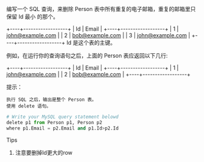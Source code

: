 编写一个 SQL 查询，来删除 Person 表中所有重复的电子邮箱，重复的邮箱里只保留 Id 最小 的那个。

+----+------------------+
| Id | Email            |
+----+------------------+
| 1  | john@example.com |
| 2  | bob@example.com  |
| 3  | john@example.com |
+----+------------------+
Id 是这个表的主键。

例如，在运行你的查询语句之后，上面的 Person 表应返回以下几行:

+----+------------------+
| Id | Email            |
+----+------------------+
| 1  | john@example.com |
| 2  | bob@example.com  |
+----+------------------+

 

提示：

    执行 SQL 之后，输出是整个 Person 表。
    使用 delete 语句。



```python
# Write your MySQL query statement belowd
delete p1 from Person p1, Person p2
where p1.Email = p2.Email and p1.Id>p2.Id 
```



Tips

1. 注意要删掉Id更大的row